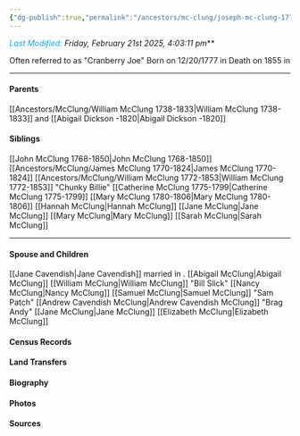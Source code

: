 ```yaml
---
{"dg-publish":true,"permalink":"/ancestors/mc-clung/joseph-mc-clung-1777-1855/","tags":["Joseph-McClung"]}
---
```


*<font color="#00b0f0">Last Modified:</font> Friday, February 21st 2025, 4:03:11 pm***

Often referred to as "Cranberry Joe"
Born on  12/20/1777 in <!-- link to place -->
Death on 1855 in <!-- link to place -->

---
#### Parents

[[Ancestors/McClung/William McClung 1738-1833\|William McClung 1738-1833]] and [[Abigail Dickson -1820\|Abigail Dickson -1820]]
#### Siblings
[[John McClung 1768-1850\|John McClung 1768-1850]]
[[Ancestors/McClung/James McClung 1770-1824\|James McClung 1770-1824]] 
[[Ancestors/McClung/William McClung 1772-1853\|William McClung 1772-1853]] "Chunky Billie"
[[Catherine McClung 1775-1799\|Catherine McClung 1775-1799]]
[[Mary McClung 1780-1806\|Mary McClung 1780-1806]]
[[Hannah McClung\|Hannah McClung]]
[[Jane McClung\|Jane McClung]]
[[Mary McClung\|Mary McClung]]
[[Sarah McClung\|Sarah McClung]]

---
#### Spouse and Children
[[Jane Cavendish\|Jane Cavendish]] married <!-- link to date --> in <!-- link to place -->.
[[Abigail McClung\|Abigail McClung]]
[[William McClung\|William McClung]] "Bill Slick"
[[Nancy McClung\|Nancy McClung]]
[[Samuel McClung\|Samuel McClung]] "Sam Patch"
[[Andrew Cavendish McClung\|Andrew Cavendish McClung]] "Brag Andy"
[[Jane McClung\|Jane McClung]]
[[Elizabeth McClung\|Elizabeth McClung]]
#### Census Records

#### Land Transfers

#### Biography

#### Photos

#### Sources

